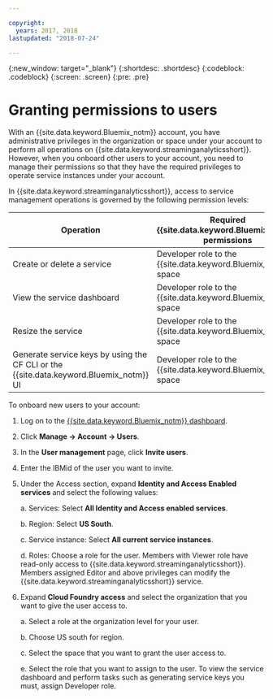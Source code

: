 ```yaml
---

copyright:
  years: 2017, 2018
lastupdated: "2018-07-24"

---
```


<!-- Attribute definitions -->
{:new_window: target="_blank"}
{:shortdesc: .shortdesc}
{:codeblock: .codeblock}
{:screen: .screen}
{:pre: .pre}

# Granting permissions to users

With an {{site.data.keyword.Bluemix_notm}} account, you have administrative privileges in the organization or space under your account to perform all operations on {{site.data.keyword.streaminganalyticsshort}}. However, when you onboard other users to your account, you need to manage their permissions so that they have the required privileges to operate service instances under your account.

In {{site.data.keyword.streaminganalyticsshort}}, access to service management operations is governed by the following permission levels:

| Operation | Required {{site.data.keyword.Bluemix_notm}} permissions | Required IAM permissions |
|-----------|------------------------------|--------------------------|
| Create or delete a service | Developer role to the {{site.data.keyword.Bluemix_notm}} space | None |
| View the service dashboard | Developer role to the {{site.data.keyword.Bluemix_notm}} space | Viewer and above |
| Resize the service   | Developer role to the {{site.data.keyword.Bluemix_notm}} space | Editor and above |
| Generate service keys by using the CF CLI or the {{site.data.keyword.Bluemix_notm}} UI | Developer role to the {{site.data.keyword.Bluemix_notm}} space | None |

To onboard new users to your account:

1.	Log on to the [{{site.data.keyword.Bluemix_notm}} dashboard](https://console.bluemix.net).

2.	Click **Manage -> Account -> Users**.

3.	In the **User management** page, click **Invite users**.

4.	Enter the IBMid of the user you want to invite.

5.	Under the Access section, expand **Identity and Access Enabled services** and select the following values:

	a.	Services: Select **All Identity and Access enabled services**.

	b.	Region: Select **US South**.

	c.	Service instance: Select **All current service instances**.

	d.	Roles: Choose a role for the user. Members with Viewer role have read-only access to {{site.data.keyword.streaminganalyticsshort}}. Members assigned Editor and above privileges can modify the {{site.data.keyword.streaminganalyticsshort}} service.

6.	Expand **Cloud Foundry access** and select the organization that you want to give the user access to.

	a. Select a role at the organization level for your user.

	b.	Choose US south for region.

	c.	Select the space that you want to grant the user access to.

	e.	Select the role that you want to assign to the user. To view the service dashboard and perform tasks such as generating service keys you must, assign Developer role.
